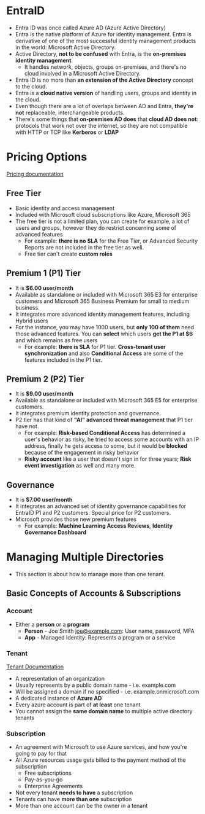 # EntraID
- Entra ID was once called Azure AD (Azure Active Directory)
- Entra is the native platform of Azure for identity management. Entra is derivative of one of the most successful identity management products in the world: Microsoft Active Directory.
- Active Directory, **not to be confused** with Entra, is the **on-premises identity management**.
	- It handles network, objects, groups on-premises, and there's no cloud involved in a Microsoft Active Directory.
- Entra ID is no more than **an extension of the Active Directory** concept to the cloud.
- Entra is a **cloud native version** of handling users, groups and identity in the cloud.
- Even though there are a lot of overlaps between AD and Entra, **they're not** replaceable, interchangeable products.
- There's some things that **on-premises AD does** that **cloud AD does not**: protocols that work not over the internet, so they are not compatible with HTTP or TCP like **Kerberos** or **LDAP**
# Pricing Options
[Pricing documentation](https://www.microsoft.com/pt-br/security/business/microsoft-entra-pricing)
## Free Tier
- Basic identity and access management
- Included with Microsoft cloud subscriptions like Azure, Microsoft 365
- The free tier is not a limited plan, you can create for example, a lot of users and groups, however they do restrict concerning some of advanced features
	- For example: **there is no SLA** for the Free Tier, or Advanced Security Reports are not included in the free tier as well.
	- Free tier can't create **custom roles**
## Premium 1 (P1) Tier
- It is **$6.00 user/month**
- Available as standalone or included with Microsoft 365 E3 for enterprise customers and Microsoft 365 Business Premium for small to medium business.
- It integrates more advanced identity management features, including Hybrid users
- For the instance, you may have 1000 users, but **only 100 of them** need those advanced features. You can **select** which users **get the P1 at $6** and which remains as free users
	- For example: **there is SLA** for P1 tier. **Cross-tenant user synchronization** and also **Conditional Access** are some of the features included in the P1 tier.
## Premium 2 (P2) Tier
- It is **$9.00 user/month**
- Available as standalone or included with Microsoft 365 E5 for enterprise customers.
- It integrates premium identity protection and governance.
- P2 tier has that kind of **"AI" advanced threat management** that P1 tier have not.
	- For example: **Risk-based Conditional Access** has determined a user's behavior as risky, he tried to access some accounts with an IP address, finally he gets access to some, but it would be **blocked** because of the engagement in risky behavior
	- **Risky account** like a user that doesn't sign in for three years; **Risk event investigation** as well and many more.
## Governance
- It is **$7.00 user/month**
- It integrates an advanced set of identity governance capabilities for EntraID P1 and P2 customers. Special price for P2 customers.
- Microsoft provides those new premium features
	- For example: **Machine Learning Access Reviews**, **Identity Governance Dashboard**
# Managing Multiple Directories
- This section is about how to manage more than one tenant.
## Basic Concepts of Accounts & Subscriptions
### Account
- Either a **person** or a **program**
	- **Person** - Joe Smith joe@example.com: User name, password, MFA
	- **App** - Managed Identity: Represents a program or a service
### Tenant
[Tenant Documentation](https://learn.microsoft.com/en-us/entra/identity-platform/quickstart-create-new-tenant)
- A representation of an organization
- Usually represents by a public domain name - i.e. example.com
- Will be assigned a domain if no specified - i.e. example.onmicrosoft.com
- A dedicated instance of **Azure AD**
- Every azure account is part of **at least** one tenant
- You cannot assign the **same domain name** to multiple active directory tenants
### Subscription
- An agreement with Microsoft to use Azure services, and how you're going to pay for that
- All Azure resources usage gets billed to the payment method of the subscription
	- Free subscriptions
	- Pay-as-you-go
	- Enterprise Agreements
- Not every tenant **needs to have** a subscription
- Tenants can have **more than one** subscription
- More than one account can be the owner in a tenant